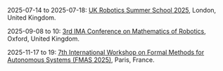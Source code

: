 2025-07-14 to 2025-07-18: [UK Robotics Summer School 2025](https://uk-robotics.github.io/UKRSS2025/ "The summer school trains students in robotics, with physics applications. Topics include control theory, sensor fusion, and machine learning. Lectures cover applications in quantum sensing and astrophysical navigation, emphasizing robotic technologies."), London, United Kingdom.

2025-09-08 to 10: [3rd IMA Conference on Mathematics of Robotics](https://ima.org.uk/26135/3rd-ima-conference-on-mathematics-of-robotics/ "The conference explores mathematical methods in robotics, focusing on control theory, optimization, and kinematics. Topics include autonomous systems, motion planning, and machine learning for robotic perception. Applications span industrial automation and medical robotics, emphasizing mathematical foundations for advanced robotic systems."), Oxford, United Kingdom.

2025-11-17 to 19: [7th International Workshop on Formal Methods for Autonomous Systems (FMAS 2025)](https://fmasworkshop.github.io/FMAS2025/ "Focuses on formal methods for autonomous systems. Topics include verification, synthesis, and applications in robotics, autonomous vehicles, and AI-driven systems."), Paris, France.

